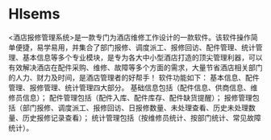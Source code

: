 # Hlsems
 <酒店报修管理系统>是一款专门为酒店维修工作设计的一款软件。该软件操作简单便捷，易学易用，并集合了部门报修、调度派工、报修回访、配件管理、统计管理、基本信息等多个专业模块，是专为各大中小型酒店打造的顶尖管理利器，可以有效解决酒店在配件采购、维修、故障等多个方面的需求，大量节省酒店相关部门的人力、财力及时间，是酒店管理者的好帮手！ 软件功能如下：  基本信息、配件管理、报修管理、统计管理四大部分。  基础信息包括（配件信息、供商信息、维修员信息）； 配件管理包括（配件入库、配件库存、配件缺货提醒）； 报修管理包括（部门报修、调度派工、报修回访、日报修数量、未处理查看、历史未处理数量、历史报修记录查看）； 统计管理包括（按维修员统计、按部门统计、常见故障统计）。
